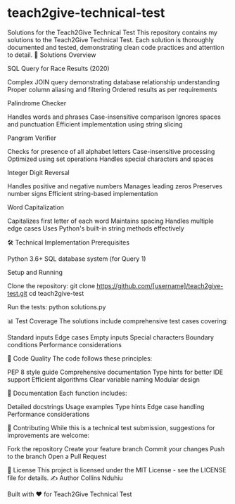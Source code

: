 # teach2give-technical-test
Solutions for the Teach2Give Technical Test
This repository contains my solutions to the Teach2Give Technical Test. Each solution is thoroughly documented and tested, demonstrating clean code practices and attention to detail.
🚀 Solutions Overview

SQL Query for Race Results (2020)

Complex JOIN query demonstrating database relationship understanding
Proper column aliasing and filtering
Ordered results as per requirements


Palindrome Checker

Handles words and phrases
Case-insensitive comparison
Ignores spaces and punctuation
Efficient implementation using string slicing


Pangram Verifier

Checks for presence of all alphabet letters
Case-insensitive processing
Optimized using set operations
Handles special characters and spaces


Integer Digit Reversal

Handles positive and negative numbers
Manages leading zeros
Preserves number signs
Efficient string-based implementation


Word Capitalization

Capitalizes first letter of each word
Maintains spacing
Handles multiple edge cases
Uses Python's built-in string methods effectively



🛠️ Technical Implementation
Prerequisites

Python 3.6+
SQL database system (for Query 1)

Setup and Running

Clone the repository:
git clone https://github.com/[username]/teach2give-test.git
cd teach2give-test

Run the tests:
python solutions.py


📊 Test Coverage
The solutions include comprehensive test cases covering:

Standard inputs
Edge cases
Empty inputs
Special characters
Boundary conditions
Performance considerations

🎯 Code Quality
The code follows these principles:

PEP 8 style guide
Comprehensive documentation
Type hints for better IDE support
Efficient algorithms
Clear variable naming
Modular design

📝 Documentation
Each function includes:

Detailed docstrings
Usage examples
Type hints
Edge case handling
Performance considerations

🤝 Contributing
While this is a technical test submission, suggestions for improvements are welcome:

Fork the repository
Create your feature branch
Commit your changes
Push to the branch
Open a Pull Request

📜 License
This project is licensed under the MIT License - see the LICENSE file for details.
✍️ Author
Collins Nduhiu

Built with ❤️ for Teach2Give Technical Test
